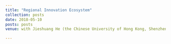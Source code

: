 ```yaml
---
title: "Regional Innovation Ecosystem"
collection: posts
date: 2018-05-10
posts: posts
venue: with Jieshuang He (the Chinese University of Hong Kong, Shenzhen)

---
```

